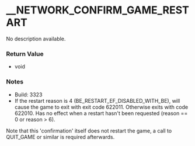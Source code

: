 # __NETWORK_CONFIRM_GAME_RESTART

No description available.

### Return Value
* void

### Notes
* Build: 3323
* If the restart reason is 4 (BE_RESTART_EF_DISABLED_WITH_BE), will cause the game to exit with exit code 622011. Otherwise exits with code 622010. Has no effect when a restart hasn't been requested (reason == 0 or reason > 6).

Note that this 'confirmation' itself does not restart the game, a call to QUIT_GAME or similar is required afterwards.

